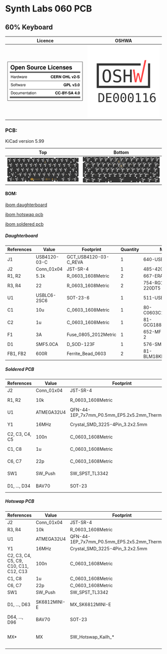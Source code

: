 # Synth Labs 060 PCB
## 60% Keyboard

Licence | OSHWA
:-------------------------:|:-------------------------:
![](https://github.com/0xCB-dev/sl-060-pcb/blob/main/LICENSE.svg) | [![](https://github.com/0xCB-dev/SL-060-PCB/blob/main/rev1.0/OSHWA.svg)](https://certification.oshwa.org/de000116.html)

### PCB:
KiCad version 5.99

Top | Bottom
:-------------------------:|:-------------------------:
![](https://github.com/0xCB-dev/SL-060-PCB/blob/main/rev1.0/pcb-hotswap.top.png)  |  ![](https://github.com/0xCB-dev/SL-060-PCB/blob/main/rev1.0/pcb-hotswap.bottom.png)

#### BOM:

[ibom daughterboard](https://files.0xcb.dev/0xCB/SL-060-PCB/daughterboard.html)

[ibom hotswap pcb](https://files.0xcb.dev/0xCB/SL-060-PCB/pcb-hotswap.html)

[ibom soldered pcb](https://files.0xcb.dev/0xCB/SL-060-PCB/pcb-solder.html)

##### Daughterboard

| References | Value        | Footprint             | Quantity | Mouser                 |
|------------|--------------|-----------------------|----------|------------------------|
| J1         | USB4120-03-C | GCT_USB4120-03-C_REVA | 1        |  640-USB4120-03-C      |
| J2         | Conn_01x04   | JST-SR-4              | 1        |  485-4208              |
| R1, R2     | 5.1k         | R_0603_1608Metric     | 2        |  667-ERA-3AED512V      |
| R3, R4     | 22           | R_0603_1608Metric     | 2        |  754-RG1608Q-220DT5    |
| U1         | USBLC6-2SC6  | SOT-23-6              | 1        |  511-USBLC6-2SC6       |
| C1         | 10u          | C_0603_1608Metric     | 1        |  80-C0603C106M8PLR     |
| C2         | 1u           | C_0603_1608Metric     | 1        |  81-GCG188L8EE105KA7D  |
| F1         | 3A           | Fuse_0805_2012Metric  | 1        |  652-MF-PSML150/6-2    |
| D1         | SMF5.0CA     | D_SOD-123F            | 1        |  576-SMF5.0CA          |
| FB1, FB2   | 600R         | Ferrite_Bead_0603     | 2        |  81-BLM18KN601EH1D     |

##### Soldered PCB

| References     | Value      | Footprint                                       | Quantity | Mouser                 |
|----------------|------------|-------------------------------------------------|----------|------------------------|
| J2             | Conn_01x04 | JST-SR-4                                        | 1        | 485-4208               |
| R1, R2         | 10k        | R_0603_1608Metric                               | 2        | 754-RG1608N-103-BT5    |
| U1             | ATMEGA32U4 | QFN-44-1EP_7x7mm_P0.5mm_EP5.2x5.2mm_ThermalVias | 1        | 556-ATMEGA32U4-MU      |
| Y1             | 16MHz      | Crystal_SMD_3225-4Pin_3.2x2.5mm                 | 1        | 581-CX3225SB16H0PST    |
| C2, C3, C4, C5 | 100n       | C_0603_1608Metric                               | 4        | 80-C603C104K5RAC3121   |
| C1, C8         | 1u         | C_0603_1608Metric                               | 2        | 81-GCG188L8EE105KA7D   |
| C6, C7         | 22p        | C_0603_1608Metric                               | 2        | 80-C0603C220J5G7411    |
| SW1            | SW_Push    | SW_SPST_TL3342                                  | 1        | 611-PTS526SM15SMTR2L   |
| D1, ..., D34   | BAV70      | SOT-23                                          | 34       | 241-BAV70_R1_00001     |

##### Hotswap PCB

| References                             | Value        | Footprint                                       | Quantity | Mouser                                                                                                              |
|----------------------------------------|--------------|-------------------------------------------------|----------|---------------------------------------------------------------------------------------------------------------------|
| J2                                     | Conn_01x04   | JST-SR-4                                        | 1        | 485-4208                                                                                                            |
| R3, R4                                 | 10k          | R_0603_1608Metric                               | 2        | 754-RG1608N-103-BT5                                                                                                 |
| U1                                     | ATMEGA32U4   | QFN-44-1EP_7x7mm_P0.5mm_EP5.2x5.2mm_ThermalVias | 1        | 556-ATMEGA32U4-MU                                                                                                   |
| Y1                                     | 16MHz        | Crystal_SMD_3225-4Pin_3.2x2.5mm                 | 1        | 581-CX3225SB16H0PST                                                                                                 |
| C2, C3, C4, C5, C9, C10, C11, C12, C13 | 100n         | C_0603_1608Metric                               | 9        | 80-C603C104K5RAC3121                                                                                                |
| C1, C8                                 | 1u           | C_0603_1608Metric                               | 2        | 81-GCG188L8EE105KA7D                                                                                                |
| C6, C7                                 | 22p          | C_0603_1608Metric                               | 2        | 80-C0603C220J5G7411                                                                                                 |
| SW1                                    | SW_Push      | SW_SPST_TL3342                                  | 1        | 611-PTS526SM15SMTR2L                                                                                                |
| D1, ..., D63                           | SK6812MINI-E | MX_SK6812MINI-E                                 | 63       | https://cdn-shop.adafruit.com/product-files/4960/4960_SK6812MINI-E_REV02_EN.pdf                                     |
| D64, ..., D96                          | BAV70        | SOT-23                                          | 33       | 241-BAV70_R1_00001                                                                                                  |
| MX*                                    | MX           | SW_Hotswap_Kailh_*                              | 61       | https://www.kailhswitch.com/mechanical-keyboard-switches/box-switches/kailh-rainbow-mx-hot-swapping-pcb-socket.html |
